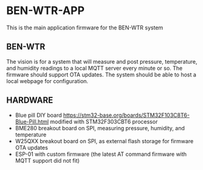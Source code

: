 # BEN-WTR-APP
This is the main application firmware for the BEN-WTR system

## BEN-WTR
The vision is for a system that will measure and post pressure, temperature, and humidity readings to a local MQTT server every minute or so. The firmware should support OTA updates. The system should be able to host a local webpage for configuration.

## HARDWARE
- Blue pill DIY board https://stm32-base.org/boards/STM32F103C8T6-Blue-Pill.html modified with STM32F303CBT6 processor
- BME280 breakout board on SPI, measuring pressure, humidity, and temperature
- W25QXX breakout board on SPI, as external flash storage for firmware OTA updates
- ESP-01 with custom firmware (the latest AT command firmware with MQTT support did not fit) 
